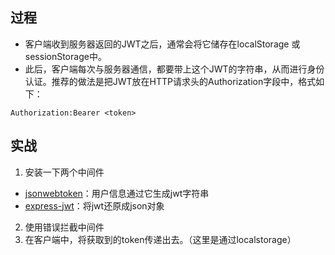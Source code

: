 
## 过程
- 客户端收到服务器返回的JWT之后，通常会将它储存在localStorage 或 sessionStorage中。
- 此后，客户端每次与服务器通信，都要带上这个JWT的字符串，从而进行身份认证。推荐的做法是把JWT放在HTTP请求头的Authorization字段中，格式如下：
```
Authorization:Bearer <token>
```

## 实战
1. 安装一下两个中间件
- [jsonwebtoken](https://www.npmjs.com/package/jsonwebtoken)：用户信息通过它生成jwt字符串
- [express-jwt](https://www.npmjs.com/package/express-jwt)：将jwt还原成json对象
2. 使用错误拦截中间件
3. 在客户端中，将获取到的token传递出去。（这里是通过localstorage）
